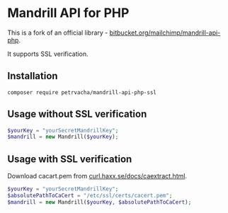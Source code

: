 # Mandrill API for PHP
This is a fork of an official library - [bitbucket.org/mailchimp/mandrill-api-php](https://bitbucket.org/mailchimp/mandrill-api-php).

It supports SSL verification.

## Installation
```
composer require petrvacha/mandrill-api-php-ssl
```

## Usage without SSL verification
```php
$yourKey = "yourSecretMandrillKey";
$mandrill = new Mandrill($yourKey);
```

## Usage with SSL verification
Download cacart.pem from [curl.haxx.se/docs/caextract.html](http://curl.haxx.se/docs/caextract.html).
```php
$yourKey = "yourSecretMandrillKey";
$absolutePathToCaCert = "/etc/ssl/certs/cacert.pem";
$mandrill = new Mandrill($yourKey, $absolutePathToCaCert);
```
